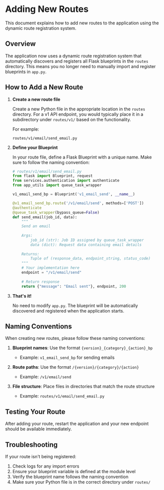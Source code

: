 # Adding New Routes

This document explains how to add new routes to the application using the dynamic route registration system.

## Overview

The application now uses a dynamic route registration system that automatically discovers and registers all Flask blueprints in the `routes` directory. This means you no longer need to manually import and register blueprints in `app.py`.

## How to Add a New Route

1. **Create a new route file**

   Create a new Python file in the appropriate location in the `routes` directory. For a v1 API endpoint, you would typically place it in a subdirectory under `routes/v1/` based on the functionality.

   For example:
   ```
   routes/v1/email/send_email.py
   ```

2. **Define your Blueprint**

   In your route file, define a Flask Blueprint with a unique name. Make sure to follow the naming convention:
   
   ```python
   # routes/v1/email/send_email.py
   from flask import Blueprint, request
   from services.authentication import authenticate
   from app_utils import queue_task_wrapper

   v1_email_send_bp = Blueprint('v1_email_send', __name__)

   @v1_email_send_bp.route('/v1/email/send', methods=['POST'])
   @authenticate
   @queue_task_wrapper(bypass_queue=False)
   def send_email(job_id, data):
       """
       Send an email
       
       Args:
           job_id (str): Job ID assigned by queue_task_wrapper
           data (dict): Request data containing email details
       
       Returns:
           Tuple of (response_data, endpoint_string, status_code)
       """
       # Your implementation here
       endpoint = "/v1/email/send"
       
       # Return response
       return {"message": "Email sent"}, endpoint, 200
   ```

3. **That's it!**

   No need to modify `app.py`. The blueprint will be automatically discovered and registered when the application starts.

## Naming Conventions

When creating new routes, please follow these naming conventions:

1. **Blueprint names**: Use the format `{version}_{category}_{action}_bp`
   - Example: `v1_email_send_bp` for sending emails

2. **Route paths**: Use the format `/{version}/{category}/{action}`
   - Example: `/v1/email/send`

3. **File structure**: Place files in directories that match the route structure
   - Example: `routes/v1/email/send_email.py`

## Testing Your Route

After adding your route, restart the application and your new endpoint should be available immediately.

## Troubleshooting

If your route isn't being registered:

1. Check logs for any import errors
2. Ensure your blueprint variable is defined at the module level
3. Verify the blueprint name follows the naming convention
4. Make sure your Python file is in the correct directory under `routes/` 